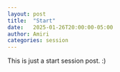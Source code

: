 ```yaml
---
layout: post
title:  "Start"
date:   2025-01-26T20:00:00-05:00
author: Amiri
categories: session
---
```


This is just a start session post. :)
